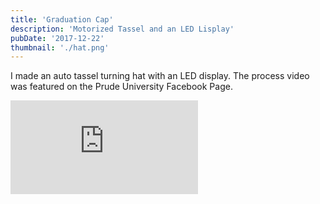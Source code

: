 ```yaml
---
title: 'Graduation Cap'
description: 'Motorized Tassel and an LED Lisplay'
pubDate: '2017-12-22'
thumbnail: './hat.png'
---
```


I made an auto tassel turning hat with an LED display. The process video was featured on the Prude University Facebook Page.

<div class="fb-video-wrapper my-8">
  <iframe
    src="https://www.facebook.com/plugins/video.php?height=314&href=https%3A%2F%2Fwww.facebook.com%2FPurdueEngineering%2Fvideos%2F1375988289195854%2F&show_text=true&width=560&t=0"
    style="border:none;overflow:hidden;"
    scrolling="no"
    frameborder="0"
    allowfullscreen="true"
    allow="autoplay; clipboard-write; encrypted-media; picture-in-picture; web-share"
    class="rounded-lg shadow-lg"
  ></iframe>
</div>

